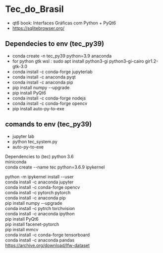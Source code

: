 # Tec_do_Brasil

- qt6 book: Interfaces Gráficas com Python + PyQt6
- https://sqlitebrowser.org/

## Dependecies to env (tec_py39)
- conda create -n tec_py39 python=3.9 anaconda
- for python gtk wsl : sudo apt install python3-gi python3-gi-cairo gir1.2-gtk-3.0
- conda install -c conda-forge jupyterlab
- conda install -c anaconda pyqt
- conda install -c anaconda pip
- pip install numpy --upgrade
- pip install PyQt6
- conda install -c conda-forge nodejs
- conda install -c conda-forge opencv
- pip install auto-py-to-exe


## comands to env (tec_py39)
- jupyter lab
- python tec_system.py
- auto-py-to-exe


<p>Dependencies to (tec) python 3.6<br/>
miniconda<br/>
conda create --name tec python=3.6.9 ipykernel<br/>

python -m ipykernel install --user<br/>
conda install -c anaconda jupyter<br/>
conda install -c conda-forge opencv<br/>
conda install -c pytorch pytorch<br/>
conda install -c anaconda pip<br/>
pip install numpy --upgrade<br/>
conda install -c pytrch torchvision<br/>
conda install -c anaconda ipython<br/>
pip install PyQt6<br/>
pip install facenet-pytorch<br/>
pip install mmcv<br/>
conda install -c conda-forge tensorboard<br/>
conda install -c anaconda pandas<br/>
https://archive.org/download/lfw-dataset<br/>
<p/>
